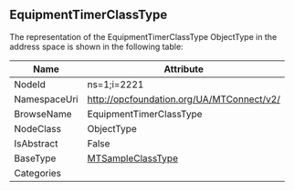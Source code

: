 <!-- objecttype -->
## EquipmentTimerClassType
  
<!-- end of text -->
The representation of the EquipmentTimerClassType ObjectType in the address space is shown in the following table:  

|Name|Attribute|
|---|---|
|NodeId|ns=1;i=2221|
|NamespaceUri|http://opcfoundation.org/UA/MTConnect/v2/|
|BrowseName|EquipmentTimerClassType|
|NodeClass|ObjectType|
|IsAbstract|False|
|BaseType|[MTSampleClassType](../../ObjectTypes/MTSampleClassType/readme.md)|
|Categories||

